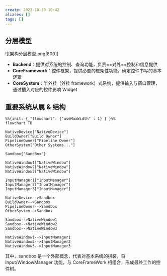 ```yaml
---
create: 2023-10-30 10:42
aliases: []
tags: []
---
```

## 分层模型
![[架构分层模型.png|800]]
- **Backend**：提供对系统的控制、查询功能，负责==对外==控制和信息提供
- **CoreFramework**：控件框架，提供必要的框架性功能，确定控件书写的基本逻辑
- **CoreSystem**：半外挂（外挂 framework）式系统，提供输入与窗口管理，通过插入对应的控件影响 Widget

## 重要系统从属 & 结构
```mermaid
%%{init: { "flowchart": {"useMaxWidth" : 1} } }%%
flowchart TD

NativeDevice["NativeDevice"]
BuildOwner["Build Owner"]
PipelineOwner["Pipeline Owner"]
OtherSystem["Other Systems..."]

Sandbox{"SandBox"}

NativeWindow1["NativeWindow"]
NativeWindow2["NativeWindow"]
NativeWindow3["NativeWindow"]

InputManager1["InputManager"]
InputManager2["InputManager"]
InputManager3["InputManager"]

NativeDevice-->Sandbox
BuildOwner-->Sandbox
PipelineOwner-->Sandbox
OtherSystem-->Sandbox

Sandbox-->NativeWindow1
Sandbox-->NativeWindow2
Sandbox-->NativeWindow3

NativeWindow1-->InputManager1
NativeWindow2-->InputManager2
NativeWindow3-->InputManager3
```

其中，sandbox 是一个外部概念，代表对基本系统的拼装，将 Input/WindowManager 功能，与 CoreFrameWork 相组合，形成最终工作的控件树。

